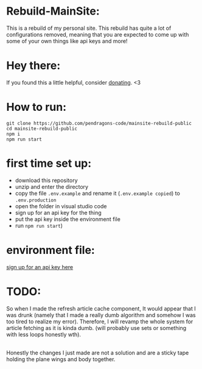 # Rebuild-MainSite:
This is a rebuild of my personal site. This rebuild has quite a lot of configurations removed, meaning that you are expected to come up with some of your own things like api keys and more!


# Hey there:
If you found this a little helpful, consider [donating](https://ko-fi.com/pendragonscode). <3

# How to run:
```
git clone https://github.com/pendragons-code/mainsite-rebuild-public
cd mainsite-rebuild-public
npm i
npm run start
```

# first time set up:
- download this repository
- unzip and enter the directory
- copy the file `.env.example` and rename it (`.env.example copied`) to `.env.production`
- open the folder in visual studio code
- sign up for an api key for the thing
- put the api key inside the environment file
- run `npm run start`)

# environment file:
[sign up for an api key here](https://rapidapi.com/MeteosourceWeather/api/ai-weather-by-meteosource/)

# TODO:
So when I made the refresh article cache component, It would appear that I was drunk (namely that I made a really dumb algorithm and somehow I was too tired to realize my error). Therefore, I will revamp the whole system for article fetching as it is kinda dumb. (will probably use sets or something with less loops honestly wth).<br><br>

Honestly the changes I just made are not a solution and are a sticky tape holding the plane wings and body together.